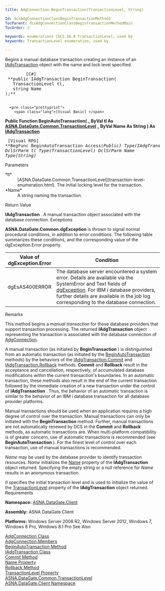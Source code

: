 ```yaml
---
title: AdgConnection.BeginTransaction(TransactionLevel, String)

Id: dcsAdgConnectionClassBeginTransactionMethod2
TocParent: dcsAdgConnectionClassBeginTransactionMethodMain
TocOrder: 2

keywords: enumerations [DCS 16.0 TransactionLevel, used by
keywords: TransactionLevel enumeration, used by

---
```


Begins a manual database transaction creating an instance of an [ IAdgTransaction](iadg-transaction-class.html) object with the name and lock level specified.
<pre class="prettyprint">
        <span class="lang">[C#]</span>
 **public IAdgTransaction BeginTransaction(
   TransactionLevel tl,
   string Name
);** 
      </pre>
      <pre class="prettyprint">
        <span class="lang">[Visual Basic] </span>
 **Public Function BeginAutoTransaction( _
   ByVal tl As [ASNA.DataGate.Common.TransactionLevel](transaction-level-enumeration.html) _
   ByVal Name As String
) As [IAdgTransaction](iadg-transaction-class.html)** 
      </pre>
      <pre class="prettyprint">
        <span class="lang">[Visual RPG]</span>
 **BegFunc BeginAutoTransaction Access(*Public) Type(IAdgTransaction)
   DclSrParm tl Type(TransactionLevel)
   DclSrParm Name Type(*String)** 
      </pre>

Parameters
<dl>
        <dt>
 *tl* 
        </dt>
        <dd>
          [ASNA.DataGate.Common.TransactionLevel](transaction-level-enumeration.html). 
						The initial locking level for the transaction. </dd>
        <dt>
 *Name* 
        </dt>
        <dd>A string naming the transaction.
							</dd>
</dl>

Return Value

**IAdgTransaction** . A manual transaction object associated with the database connection.
Exceptions

**ASNA.DataGate.Common.dgException** is thrown to signal normal procedural conditions, in addition to error conditions. The following table summarizes these conditions, and the corresponding value of the dgException.Error property.


| Value of 							<br /> 							dgException.Error | Condition |
| ---- | ---- |
| dgEsAS400ERROR | The database server encountered a system error. Details are available via the SystemError and Text fields of [dgException](dgexception-class.html). For IBM i database providers, further details are available in the job log corresponding to the database connection. |



Remarks

This method begins a *manual transaction* for those database providers that support transaction processing. The returned **IAdgTransaction** object representing the transaction is associated with the database connection of [AdgConnection](adg-connection-class.html).

A manual transaction (as initiated by **BeginTransaction** ) is distinguished from an automatic transaction (as initiated by the [BeginAutoTransaction ](adg-connection-class-begin-auto-transaction-method-main.html)methods) by the behaviors of the [ IAdgTransaction.Commit](iadg-transaction-class-commit-methods.html) and [ IAdgTransaction.Rollback](iadg-transaction-class-rollback-method.html) methods. **Commit** and **Rollback** result in the acceptance and cancellation, respectively, of accumulated database modifications within the current transaction's boundaries. In an automatic transaction, these methods also result in the end of the current transaction followed by the immediate creation of a new transaction under the control of **IAdgTransaction** . Thus, the behavior of an automatic transaction is similar to the behavior of an IBM i database transaction for all database provider platforms.

Manual transactions should be used when an application requires a high degree of control over the transaction. Manual transactions can only be initiated with the **BeginTransaction** method. Further, manual transactions are not automatically renewed by DCS in the **Commit** and **Rollback** methods, as automatic transactions are. When multi-platform compatibility is of greater concern, use of automatic transactions is recommended (see **BeginAutoTransaction** ). For the finest level of control over each transaction, use of manual transactions is recommended.

*Name* may be used by the database provider to identify transaction resources. *Name* initializes the [ Name](iadg-transaction-class-name-property.html) property of the **IAdgTransaction** object returned. Specifying the empty string or a null reference for *Name* results in an anonymous transaction.

*tl* specifies the initial transaction level and is used to initialize the value of the [ TransactionLevel](iadg-transaction-class-transaction-level-property.html) property of the **IAdgTransaction** object returned.
Requirements

<span> **Namespace:** [ASNA.DataGate.Client](datagate-client-namespace.html) </span> 

<span> **Assembly:** ASNA DataGate Client</span> 

<span> **Platforms:** Windows Server 2008 R2, Windows Server 2012, Windows 7, Windows 8 Pro, Windows 8.1 Pro</span> 
See Also

[AdgConnection Class](adg-connection-class.html) <br /> [AdgConnection.Members](adg-connection-members.html) <br /> [BeginAutoTransaction Method](adg-connection-class-begin-auto-transaction-method-main.html) <br /> [IAdgTransaction Class](iadg-transaction-class.html) <br /> [Commit Method](iadg-transaction-class-commit-methods.html) <br /> [Name Property](iadg-transaction-class-name-property.html) <br /> [Rollback Method](iadg-transaction-class-rollback-method.html) <br /> [TransactionLevel Property](iadg-transaction-class-transaction-level-property.html) <br /> [ASNA.DataGate.Common.TransactionLevel](transaction-level-enumeration.html) <br /> [ASNA.DataGate.Client Namespace](datagate-client-namespace.html) 
